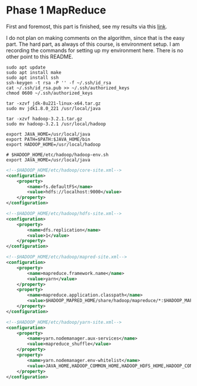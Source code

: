 # Phase 1 MapReduce

First and foremost, this part is finished, see my results via this [link](output).

I do not plan on making comments on the algorithm, since that is the easy part. The hard part, as always of this course, is environment setup. I am recording the commands for setting up my environment here. There is no other point to this README.

```shell
sudo apt update
sudo apt install make
sudo apt install ssh
ssh-keygen -t rsa -P '' -f ~/.ssh/id_rsa
cat ~/.ssh/id_rsa.pub >> ~/.ssh/authorized_keys
chmod 0600 ~/.ssh/authorized_keys

tar -xzvf jdk-8u221-linux-x64.tar.gz
sudo mv jdk1.8.0_221 /usr/local/java

tar -xzvf hadoop-3.2.1.tar.gz
sudo mv hadoop-3.2.1 /usr/local/hadoop

export JAVA_HOME=/usr/local/java
export PATH=$PATH:$JAVA_HOME/bin
export HADOOP_HOME=/usr/local/hadoop
```

```shell
# $HADOOP_HOME/etc/hadoop/hadoop-env.sh
export JAVA_HOME=/usr/local/java
```

```xml
<!--$HADOOP_HOME/etc/hadoop/core-site.xml-->
<configuration>   
    <property>
        <name>fs.defaultFS</name>
        <value>hdfs://localhost:9000</value>
    </property>
</configuration>

<!--$HADOOP_HOME/etc/hadoop/hdfs-site.xml-->
<configuration>
    <property>
        <name>dfs.replication</name>
        <value>1</value>
    </property>
</configuration>

<!--$HADOOP_HOME/etc/hadoop/mapred-site.xml-->
<configuration>
    <property>
        <name>mapreduce.framework.name</name>
        <value>yarn</value>
    </property>
    <property>
        <name>mapreduce.application.classpath</name>
        <value>$HADOOP_MAPRED_HOME/share/hadoop/mapreduce/*:$HADOOP_MAPRED_HOME/share/hadoop/mapreduce/lib/*</value>
    </property>
</configuration>

<!--$HADOOP_HOME/etc/hadoop/yarn-site.xml-->
<configuration>
    <property>
        <name>yarn.nodemanager.aux-services</name>
        <value>mapreduce_shuffle</value>
    </property>
    <property>
        <name>yarn.nodemanager.env-whitelist</name>
        <value>JAVA_HOME,HADOOP_COMMON_HOME,HADOOP_HDFS_HOME,HADOOP_CONF_DIR,CLASSPATH_PREPEND_DISTCACHE,HADOOP_YARN_HOME,HADOOP_MAPRED_HOME</value>
    </property>
</configuration>
```

